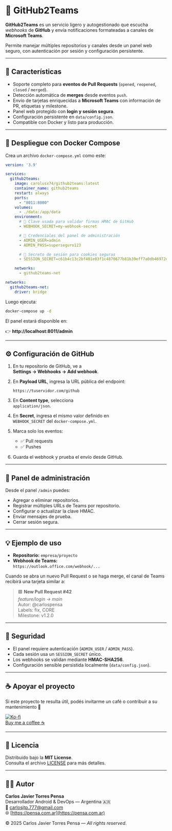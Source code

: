 # 🧩 GitHub2Teams

**GitHub2Teams** es un servicio ligero y autogestionado que escucha _webhooks_ de **GitHub** y envía notificaciones formateadas a canales de **Microsoft Teams**.

Permite manejar múltiples repositorios y canales desde un panel web seguro, con autenticación por sesión y configuración persistente.

---

## 🚀 Características

- Soporte completo para **eventos de Pull Requests** (`opened`, `reopened`, `closed` / `merged`).
- Detección automática de **merges** desde eventos `push`.
- Envío de tarjetas enriquecidas a **Microsoft Teams** con información de PR, etiquetas y milestone.
- Panel web protegido con **login y sesión segura**.
- Configuración persistente en `data/config.json`.
- Compatible con Docker y listo para producción.

---

## 🐳 Despliegue con Docker Compose

Crea un archivo `docker-compose.yml` como este:

```yaml
version: '3.9'

services:
  github2teams:
    image: carolusx74/github2teams:latest
    container_name: github2teams
    restart: always
    ports:
      - "8011:8000"
    volumes:
      - ./data:/app/data
    environment:
      # 🔐 Clave usada para validar firmas HMAC de GitHub
      - WEBHOOK_SECRET=my-webhook-secret

      # 👤 Credenciales del panel de administración
      - ADMIN_USER=admin
      - ADMIN_PASS=superseguro123

      # 🔑 Secreto de sesión para cookies seguras
      - SESSION_SECRET=c61b4c13c2bf401e03f1c4870677b81b39eff7a0db46972d966cfe4adc743d76

    networks:
      - github2teams-net

networks:
  github2teams-net:
    driver: bridge
```

Luego ejecuta:

```bash
docker-compose up -d
```

El panel estará disponible en:

👉 **http://localhost:8011/admin**

---

## ⚙️ Configuración de GitHub

1. En tu repositorio de GitHub, ve a  
   **Settings → Webhooks → Add webhook**.

2. En **Payload URL**, ingresa la URL pública del endpoint:  
   ```
   https://tuservidor.com/github
   ```

3. En **Content type**, selecciona  
   `application/json`.

4. En **Secret**, ingresa el mismo valor definido en  
   `WEBHOOK_SECRET` del `docker-compose.yml`.

5. Marca solo los eventos:
   - ✅ Pull requests
   - ✅ Pushes

6. Guarda el webhook y prueba el envío desde GitHub.

---

## 🧠 Panel de administración

Desde el panel `/admin` puedes:

- Agregar o eliminar repositorios.
- Registrar múltiples URLs de Teams por repositorio.
- Configurar o actualizar la clave HMAC.
- Enviar mensajes de prueba.
- Cerrar sesión segura.

---

## 💡 Ejemplo de uso

- **Repositorio:** `empresa/proyecto`
- **Webhook de Teams:**  
  `https://outlook.office.com/webhook/...`

Cuando se abra un nuevo Pull Request o se haga merge, el canal de Teams recibirá una tarjeta similar a:

> 🟩 **New Pull Request #42**  
> _feature/login → main_  
> Autor: @carlospensa  
> Labels: fix, CORE  
> Milestone: v1.2.0  

---

## 🔐 Seguridad

- El panel requiere autenticación (`ADMIN_USER` / `ADMIN_PASS`).
- Cada sesión usa un `SESSION_SECRET` único.
- Los webhooks se validan mediante **HMAC-SHA256**.
- Configuración sensible persistida localmente (`data/config.json`).

---

## ☕ Apoyar el proyecto

Si este proyecto te resulta útil, podés invitarme un café o contribuir a su mantenimiento 💙  

[![Ko-fi](https://ko-fi.com/img/githubbutton_sm.svg)](https://ko-fi.com/carolusx74)  
[Buy me a coffee ☕](https://www.buymeacoffee.com/carolusx74)

---

## 📜 Licencia

Distribuido bajo la **MIT License**.  
Consulta el archivo [LICENSE](./LICENSE) para más detalles.

---

## 👨‍💻 Autor

**Carlos Javier Torres Pensa**  
Desarrollador Android & DevOps — Argentina 🇦🇷  
📧 [carlosjtp.777@gmail.com](mailto:carlosjtp.777@gmail.com)  
🌐 [https://pensa.com.ar](https://pensa.com.ar)

© 2025 Carlos Javier Torres Pensa — _All rights reserved_.
